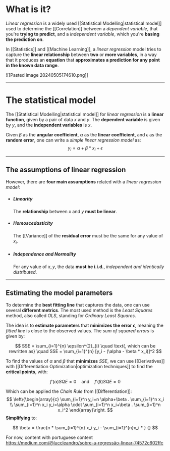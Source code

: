 # What is it?
 
*Linear regression* is a widely used [[Statistical Modelling|statistical model]] used to determine the [[Correlation]] between a *dependent variable*, that you're **trying to predict**, and a *independent variable*, which you're **basing the prediction on**.

In [[Statistics]] and [[Machine Learning]], a *linear regression* model tries to capture the **linear relationship** between **two** or **more variables**, in a way that it produces an **equation** that **approximates a prediction for any point in the known data range**.


![[Pasted image 20240505174610.png]]
___
# The statistical model

The [[Statistical Modelling|statistical model]] for *linear regression* is a **linear function**, given by a pair of data $x$ and $y$. The **dependent variable** is given by $y$, and the **independent variables** is $x$.

Given $\beta$ as the **angular coefficient**, $\alpha$ as the **linear coefficient**, and $\epsilon$ as the **random error**, one can write a *simple linear regression model* as:
$$
y_i = \alpha + \beta * x_i + \epsilon
$$
___
## The assumptions of linear regression

However, there are **four main assumptions** related with a *linear regression model*:

- ##### Linearity
	The **relationship** between $x$ and $y$ **must be linear**.

- ##### Homoscedasticity
	The [[Variance]] of the **residual error** must be the same for any value of $x_i$.

- ##### Independence and Normality
	For any value of $x, y$, the data **must be i.i.d.**, *independent and identically distributed*.
___
## Estimating the model parameters

To determine the **best fitting line** that captures the data, one can use several **different metrics**. The most used method is the *Least Squares* method, also called *OLS*, standing for *Ordinary Least Squares*.

The idea is to **estimate parameters** that **minimizes the error $\epsilon$**, meaning the *fitted line* is close to the observed values. The *sum of squared errors* is given by:

$$
SSE = \sum_{i=1}^{n} \epsilon^{2}_{i} \quad \text{, which can be rewritten as} \quad SSE = \sum_{i=1}^{n} [y_i - (\alpha - \beta * x_i)]^2
$$

To find the values of $\alpha$ and $\beta$ that **minimizes** $SSE$, we can use [[Derivatives]] with [[Differentiation Optimization|optimization techniques]] to find the **critical points**, with:

$$
f'(\alpha) SQE = 0 \quad \text{and} \quad f'(\beta)SQE = 0
$$

Which can be applied the *Chain Rule* from [[Differentiation]]:
$$
\left\{\begin{array}{c}
\sum_{i=1}^n y_i=n \alpha+\beta . \sum_{i=1}^n x_i \\
\sum_{i=1}^n x_i y_i=\alpha \cdot \sum_{i=1}^n x_i+\beta . \sum_{i=1}^n x_i^2
\end{array}\right.
$$
**Simplifying** to:

$$
\beta = \frac{n * \sum_{i=1}^{n} x_i y_i - \sum_{i=1}^{n}x_i * }  {}
$$












 For now, content with portuguese content https://medium.com/@luccleandro/sobre-a-regressão-linear-74572c602ffc